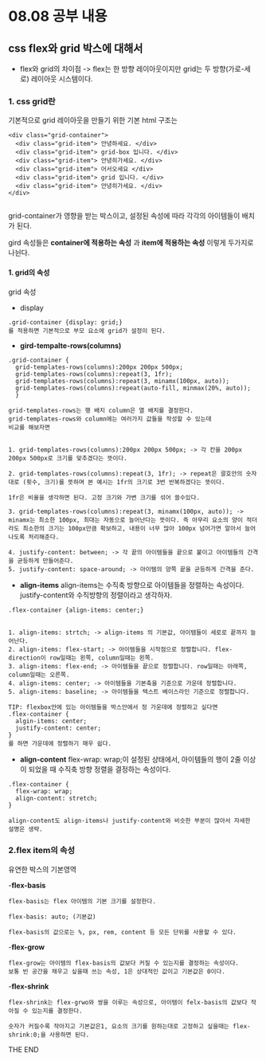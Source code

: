 # 08.08 공부 내용


## css flex와 grid 박스에 대해서

- flex와 grid의 차이점 -> flex는 한 방향 레이아웃이지만 grid는 두 방향(가로-세로) 레이아웃 시스템이다.


### 1. css grid란

기본적으로 grid 레이아웃을 만들기 위한 기본 html 구조는 
```
<div class="grid-container">
  <div class="grid-item"> 안녕하세요. </div>
  <div class="grid-item"> grid-box 입니다. </div>
  <div class="grid-item"> 안녕히가세요. </div>
  <div class="grid-item"> 어서오세요 </div>
  <div class="grid-item"> grid 입니다. </div>
  <div class="grid-item"> 안녕히가세요. </div>
</div>


```


grid-container가 영향을 받는 박스이고, 설정된 속성에 따라 각각의 아이템들이 배치가 된다. 


gird 속성들은 __container에 적용하는 속성__ 과 __item에 적용하는 속성__ 이렇게  두가지로 나뉜다.



#### 1. grid의 속성


grid 속성

- display


```
.grid-container {display: grid;}
를 적용하면 기본적으로 부모 요소에 grid가 설정이 된다.

```

- __gird-tempalte-rows(columns)__


```
.grid-container {
  grid-templates-rows(columns):200px 200px 500px;
  grid-templates-rows(columns):repeat(3, 1fr);
  grid-templates-rows(columns):repeat(3, minamx(100px, auto));
  grid-templates-rows(columns):repeat(auto-fill, minmax(20%, auto));
  }

grid-templates-rows는 행 배치 column은 열 배치를 결정한다.
grid-templates-rows와 column에는 여러가지 값들을 작성할 수 있는데
비교를 해보자면


1. grid-templates-rows(columns):200px 200px 500px; -> 각 칸을 200px 200px 500px로 크기를 맞추겠다는 뜻이다.

2. grid-templates-rows(columns):repeat(3, 1fr); -> repeat은 괄호안의 숫자대로 (횟수, 크기)를 뜻하며 본 예시는 1fr의 크기로 3번 반복하겠다는 뜻이다.

1fr은 비율을 생각하면 된다. 고정 크기와 가변 크기를 섞어 쓸수있다.

3. grid-templates-rows(columns):repeat(3, minamx(100px, auto)); -> 
minamx는 최소한 100px, 최대는 자동으로 늘어난다는 뜻이다. 즉 아무리 요소의 양이 적더라도 최소한의 크기는 100px만큼 확보하고, 내용이 너무 많아 100px 넘어가면 알아서 늘어나도록 처리해준다.

4. justify-content: between; -> 각 끝의 아이템들을 끝으로 붙이고 아이템들의 간격을 균등하게 만들어준다.
5. justify-content: space-around; -> 아이템의 양쪽 끝을 균등하게 간격을 준다.
```

- __align-items__
align-items는 수직축 방향으로 아이템들을 정렬하는 속성이다. justify-content와 수직방향의 정렬이라고 생각하자.

```
.flex-container {align-items: center;}


1. align-items: strtch; -> align-items 의 기본값, 아이템들이 세로로 끝까지 늘어난다.
2. align-items: flex-start; -> 아이템들을 시작점으로 정렬합니다. flex-direction이 row일때는 왼쪽, column일때는 왼쪽.
3. align-items: flex-end; -> 아이템들을 끝으로 정렬합니다. row일때는 아래쪽, column일때는 오른쪽.
4. align-items: center; -> 아이템들을 기본축을 기준으로 가운데 정렬합니다.
5. align-items: baseline; -> 아이템들을 텍스트 베이스라인 기준으로 정렬합니다.

TIP: flexbox안에 있는 아이템들을 박스안에서 정 가운데에 정렬하고 싶다면
.flex-container {
  algin-items: center;
  justify-content: center;
}
를 하면 가운데에 정렬하기 매우 쉽다.

```


- __align-content__
flex-wrap: wrap;이 설정된 상태에서, 아이템들의 행이 2줄 이상이 되었을 때 수직축 방향 정렬을 결정하는 속성이다.

```
.flex-container {
  flex-wrap: wrap;
  align-content: stretch;
}

align-content도 align-items나 justify-content와 비슷한 부분이 많아서 자세한 설명은 생략.

```


### 2.flex item의 속성
유연한 박스의 기본영역

-__flex-basis__
```
flex-basis는 flex 아이템의 기본 크기를 설정한다.

flex-basis: auto; (기본값)

flex-basis의 값으로는 %, px, rem, content 등 모든 단위를 사용할 수 있다.
```

-__flex-grow__
```
flex-grow는 아이템의 flex-basis의 값보다 커질 수 있는지를 결정하는 속성이다.
보통 빈 공간을 채우고 싶을때 쓰는 속성, 1은 상대적인 값이고 기본값은 0이다.
```

-__flex-shrink__
```
flex-shrink는 flex-grwo와 쌍을 이루는 속성으로, 아이템이 felx-basis의 값보다 작아질 수 있는지를 결정한다.

숫자가 커질수록 작아지고 기본값은1, 요소의 크기를 원하는대로 고정하고 싶을때는 flex-shrink:0;을 사용하면 된다.
```

THE END